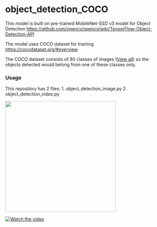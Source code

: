 # object_detection_COCO

This model is built on pre-trained MobileNet-SSD v3 model for Object Detection
https://github.com/opencv/opencv/wiki/TensorFlow-Object-Detection-API

The model uses COCO dataset for training
https://cocodataset.org/#overview

The COCO dataset consists of 80 classes of images (<a href="/labels.txt">View all</a>) so the objects detected would belong from one of these classes only.




<h3> Usage </h3>
This repository has 2 files: 
1. object_detection_image.py
2. object_detection_video.py


<a href="https://drive.google.com/file/d/1EPngtG-X4NCOoadeo1Fk556Yhejuvp5C/view?usp=sharing"><img src="/videoThumb.PNG" width=350></a>

[![Watch the video](/videoThumb.PNG)](https://youtu.be/vt5fpE0bzSY)
